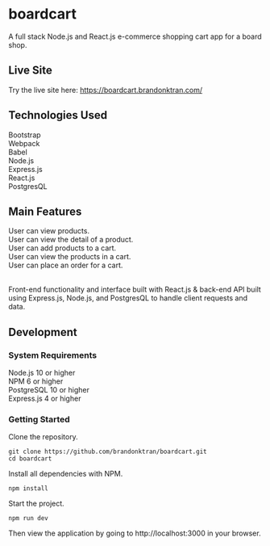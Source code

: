 # boardcart
A full stack Node.js and React.js e-commerce shopping cart app for a board shop.

## Live Site
Try the live site here: https://boardcart.brandonktran.com/

## Technologies Used
Bootstrap<br/>
Webpack<br/> 
Babel<br/>
Node.js<br/>
Express.js<br/>
React.js <br>
PostgresQL

## Main Features
User can view products. <br/>
User can view the detail of a product. <br/>
User can add products to a cart. <br/>
User can view the products in a cart. <br/>
User can place an order for a cart. <br/>

<br/>
Front-end functionality and interface built with React.js & back-end API built using Express.js, Node.js, and PostgresQL to handle client requests and data. 


## Development
### System Requirements
Node.js 10 or higher <br>
NPM 6 or higher <br>
PostgreSQL 10 or higher <br>
Express.js 4 or higher

### Getting Started
Clone the repository.
```console
git clone https://github.com/brandonktran/boardcart.git
cd boardcart
```

Install all dependencies with NPM.
```console
npm install
```

Start the project.
```console
npm run dev
```
Then view the application by going to http://localhost:3000 in your browser.
